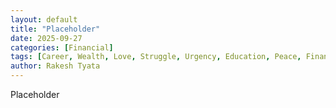```yaml
---
layout: default
title: "Placeholder"
date: 2025-09-27
categories: [Financial]
tags: [Career, Wealth, Love, Struggle, Urgency, Education, Peace, Financial]
author: Rakesh Tyata
---
```


Placeholder